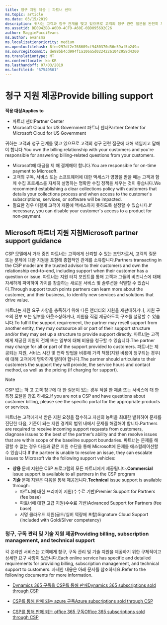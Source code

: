 ```yaml
---
title: 청구 지원 제공 | 파트너 센터
ms.topic: article
ms.date: 03/15/2019
description: 귀사는 고객과 청구 관계를 맺고 있으므로 고객의 청구 관련 질문을 완전히 지원해야 합니다.
ms.assetid: DE0942BB-A0D0-4CF9-A60E-0BD095692C26
author: MaggiePucciEvans
ms.author: evansma
ms.localizationpriority: medium
ms.openlocfilehash: 8fee297df2e768609cf9480370d56e59af5b249a
ms.sourcegitcommit: de88bb4cd994f1a106a5d02242261042958d4300
ms.translationtype: MT
ms.contentlocale: ko-KR
ms.lasthandoff: 07/03/2019
ms.locfileid: "67549501"
---
```

# <a name="provide-billing-support"></a><span data-ttu-id="164dc-103">청구 지원 제공</span><span class="sxs-lookup"><span data-stu-id="164dc-103">Provide billing support</span></span>

<span data-ttu-id="164dc-104">**적용 대상**</span><span class="sxs-lookup"><span data-stu-id="164dc-104">**Applies to**</span></span>

-  <span data-ttu-id="164dc-105">파트너 센터</span><span class="sxs-lookup"><span data-stu-id="164dc-105">Partner Center</span></span>
-  <span data-ttu-id="164dc-106">Microsoft Cloud for US Government 파트너 센터</span><span class="sxs-lookup"><span data-stu-id="164dc-106">Partner Center for Microsoft Cloud for US Government</span></span>


<span data-ttu-id="164dc-107">귀하는 고객과 청구 관계를 맺고 있으므로 고객의 청구 관련 질문에 대해 책임지고 답해야 합니다.</span><span class="sxs-lookup"><span data-stu-id="164dc-107">You own the billing relationship with your customers and you're responsible for answering billing-related questions from your customers.</span></span>

-   <span data-ttu-id="164dc-108">Microsoft에 대금을 제 때 결제해야 합니다.</span><span class="sxs-lookup"><span data-stu-id="164dc-108">You are responsible for on-time payment to Microsoft.</span></span>
-   <span data-ttu-id="164dc-109">고객의 구독, 서비스 또는 소프트웨어에 대한 액세스가 영향을 받을 때는 고객과 함께 수집 프로세스를 자세히 설명하는 명확한 수집 정책을 세우는 것이 좋습니다.</span><span class="sxs-lookup"><span data-stu-id="164dc-109">We recommend establishing a clear collections policy with customers that details your collections process and when access to the customer's subscriptions, services, or software will be impacted.</span></span>
-   <span data-ttu-id="164dc-110">필요한 경우 미결제 고객이 제품에 액세스하지 못하도록 설정할 수 있습니다.</span><span class="sxs-lookup"><span data-stu-id="164dc-110">If necessary, you can disable your customer's access to a product for non-payment.</span></span>

## <a name="microsoft-partner-support-guidance"></a><span data-ttu-id="164dc-111">Microsoft 파트너 지원 지침</span><span class="sxs-lookup"><span data-stu-id="164dc-111">Microsoft partner support guidance</span></span>

<span data-ttu-id="164dc-112">CSP 모델에서 거래 중인 파트너는 고객에게 신뢰할 수 있는 조언자로서, 고객의 질문 또는 문제에 대한 지원을 포함해 종합적인 관계를 소유합니다.</span><span class="sxs-lookup"><span data-stu-id="164dc-112">Partners transacting in the CSP model are the trusted advisor to their customers and own the relationship end-to-end, including support when their customer has a question or issue.</span></span> <span data-ttu-id="164dc-113">파트너는 지원 터치 포인트를 통해 고객과 그들의 비즈니스에 대해 자세하게 파악하여 가치를 창출하는 새로운 서비스 및 솔루션을 식별할 수 있습니다.</span><span class="sxs-lookup"><span data-stu-id="164dc-113">Through support touch points partners can learn more about the customer, and their business, to identify new services and solutions that drive value.</span></span>

<span data-ttu-id="164dc-114">파트너는 지원 요구 사항을 충족하기 위해 다른 엔터티의 지원을 재판매하거나, 지원 구조의 전부 또는 일부를 아웃소싱하거나, 지원을 직접 제공하도록 구조를 설정할 수 있습니다.</span><span class="sxs-lookup"><span data-stu-id="164dc-114">To fulfill the support requirement, the partner may resell support from another entity, they may outsource all or part of their support structure and/or they may set up a structure to provide support directly.</span></span>  <span data-ttu-id="164dc-115">파트너는 고객에게 제공된 지원의 전체 또는 일부에 대해 비용을 청구할 수 있습니다.</span><span class="sxs-lookup"><span data-stu-id="164dc-115">The partner may charge for all or part of the support provided to customers.</span></span> <span data-ttu-id="164dc-116">파트너는 제공되는 지원, 서비스 시간 및 연락 방법을 비롯해 가격 책정(지원 비용이 청구되는 경우)에 대해 고객에게 명확하게 알려야 합니다.</span><span class="sxs-lookup"><span data-stu-id="164dc-116">The partner should articulate to their customers the support they will provide, the service hours and contact method, as well as the pricing (if charging for support).</span></span> 

>[!Note]
><span data-ttu-id="164dc-117">CSP 없는 하 고 고객 청구에 대 한 질문이 있는 경우 적절 한 제품 또는 서비스에 대 한 특정 포털을 참조 하세요.</span><span class="sxs-lookup"><span data-stu-id="164dc-117">If you are not a CSP and have questions about customer billing, please see the specific portal for the appropriate products or services.</span></span>

<span data-ttu-id="164dc-118">파트너는 고객에게서 받은 지원 요청을 접수하고 자신의 능력을 최대한 발휘하여 문제를 진단한 다음, 기준이 되는 지원 경계의 범위 내에서 문제를 해결해야 합니다.</span><span class="sxs-lookup"><span data-stu-id="164dc-118">Partners are required to receive incoming support requests from customers, diagnose issues to the best of the partner’s ability and then resolve issues that are within scope of the baseline support boundaries.</span></span> <span data-ttu-id="164dc-119">파트너는 문제를 해결할 수 없는 경우 다음과 같은 지원 수단을 통해 Microsoft에 문제를 에스컬레이션할 수 있습니다.</span><span class="sxs-lookup"><span data-stu-id="164dc-119">If the partner is unable to resolve an issue, they can escalate issues to Microsoft via the following support vehicles:</span></span>

- <span data-ttu-id="164dc-120">**상용** 문제 지원은 CSP 프로그램의 모든 파트너에게 제공됩니다.</span><span class="sxs-lookup"><span data-stu-id="164dc-120">**Commercial** issue support is available to all partners in the CSP program</span></span>
-   <span data-ttu-id="164dc-121">**기술** 문제 지원은 다음을 통해 제공됩니다.</span><span class="sxs-lookup"><span data-stu-id="164dc-121">**Technical** issue support is available through:</span></span>
    -   <span data-ttu-id="164dc-122">파트너에 대한 프리미어 지원(수수료 기반)</span><span class="sxs-lookup"><span data-stu-id="164dc-122">Premier Support for Partners (fee base)</span></span>
    -   <span data-ttu-id="164dc-123">파트너에 대한 고급 지원(수수료 기반)</span><span class="sxs-lookup"><span data-stu-id="164dc-123">Advanced Support for Partners (fee base)</span></span>
    -   <span data-ttu-id="164dc-124">서명 클라우드 지원(골드/실버 역량에 포함)</span><span class="sxs-lookup"><span data-stu-id="164dc-124">Signature Cloud Support (included with Gold/Silver competency)</span></span>

### <a name="providing-billing-subscription-management-and-technical-support"></a><span data-ttu-id="164dc-125">청구, 구독 관리 및 기술 지원 제공</span><span class="sxs-lookup"><span data-stu-id="164dc-125">Providing billing, subscription management, and technical support</span></span> 

<span data-ttu-id="164dc-126">각 온라인 서비스는 고객에게 청구, 구독 관리 및 기술 지원을 제공하기 위한 구체적이고 상세한 요구 사항이 있습니다.</span><span class="sxs-lookup"><span data-stu-id="164dc-126">Each online service has specific and detailed requirements for providing billing, subscription management, and technical support to customers.</span></span> <span data-ttu-id="164dc-127">자세한 내용은 아래 문서를 참조하세요.</span><span class="sxs-lookup"><span data-stu-id="164dc-127">Refer to the following documents for more information.</span></span>

-   [<span data-ttu-id="164dc-128">Dynamics 365 구독을 CSP를 통해 판매</span><span class="sxs-lookup"><span data-stu-id="164dc-128">Dynamics 365 subscriptions sold through CSP</span></span>](https://www.microsoftpartnercommunity.com/t5/CSP/Microsoft-Partner-Support-Guidance/m-p/5262#M30)

-   [<span data-ttu-id="164dc-129">CSP를 통해 판매 되는 azure 구독</span><span class="sxs-lookup"><span data-stu-id="164dc-129">Azure subscriptions sold through CSP</span></span>](https://www.microsoftpartnercommunity.com/t5/CSP/Microsoft-Partner-Support-Guidance/m-p/5263#M31)

-   [<span data-ttu-id="164dc-130">CSP를 통해 판매 되는 office 365 구독</span><span class="sxs-lookup"><span data-stu-id="164dc-130">Office 365 subscriptions sold through CSP</span></span>](https://www.microsoftpartnercommunity.com/t5/CSP/Microsoft-Partner-Support-Guidance/m-p/5264#M32)
 

